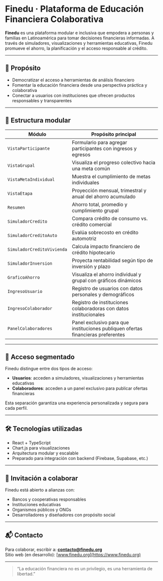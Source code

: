 # Finedu · Plataforma de Educación Financiera Colaborativa

**Finedu** es una plataforma modular e inclusiva que empodera a personas y familias en Latinoamérica para tomar decisiones financieras informadas. A través de simuladores, visualizaciones y herramientas educativas, Finedu promueve el ahorro, la planificación y el acceso responsable al crédito.

---

## 🎯 Propósito

- Democratizar el acceso a herramientas de análisis financiero
- Fomentar la educación financiera desde una perspectiva práctica y colaborativa
- Conectar a usuarios con instituciones que ofrecen productos responsables y transparentes

---

## 🧩 Estructura modular

| Módulo                        | Propósito principal                                                                 |
|------------------------------|--------------------------------------------------------------------------------------|
| `VistaParticipante`          | Formulario para agregar participantes con ingresos y egresos                        |
| `VistaGrupal`                | Visualiza el progreso colectivo hacia una meta común                                |
| `VistaMetaIndividual`        | Muestra el cumplimiento de metas individuales                                       |
| `VistaEtapa`                 | Proyección mensual, trimestral y anual del ahorro acumulado                         |
| `Resumen`                    | Ahorro total, promedio y cumplimiento grupal                                        |
| `SimuladorCredito`           | Compara crédito de consumo vs. crédito comercial                                    |
| `SimuladorCreditoAuto`       | Evalúa sobrecosto en crédito automotriz                                             |
| `SimuladorCreditoVivienda`   | Calcula impacto financiero de crédito hipotecario                                   |
| `SimuladorInversion`         | Proyecta rentabilidad según tipo de inversión y plazo                               |
| `GraficoAhorro`              | Visualiza el ahorro individual y grupal con gráficos dinámicos                      |
| `IngresoUsuario`             | Registro de usuarios con datos personales y demográficos                            |
| `IngresoColaborador`         | Registro de instituciones colaboradoras con datos institucionales                  |
| `PanelColaboradores`         | Panel exclusivo para que instituciones publiquen ofertas financieras preferentes   |

---

## 🔐 Acceso segmentado

Finedu distingue entre dos tipos de acceso:

- **Usuarios**: acceden a simuladores, visualizaciones y herramientas educativas
- **Colaboradores**: acceden a un panel exclusivo para publicar ofertas financieras

Esta separación garantiza una experiencia personalizada y segura para cada perfil.

---

## 🛠️ Tecnologías utilizadas

- React + TypeScript
- Chart.js para visualizaciones
- Arquitectura modular y escalable
- Preparado para integración con backend (Firebase, Supabase, etc.)

---

## 🤝 Invitación a colaborar

Finedu está abierto a alianzas con:

- Bancos y cooperativas responsables
- Instituciones educativas
- Organismos públicos y ONGs
- Desarrolladores y diseñadores con propósito social

---

## 📬 Contacto

Para colaborar, escribir a: **contacto@finedu.org**  
Sitio web (en desarrollo): [www.finedu.org](https://www.finedu.org)

---

> “La educación financiera no es un privilegio, es una herramienta de libertad.”
